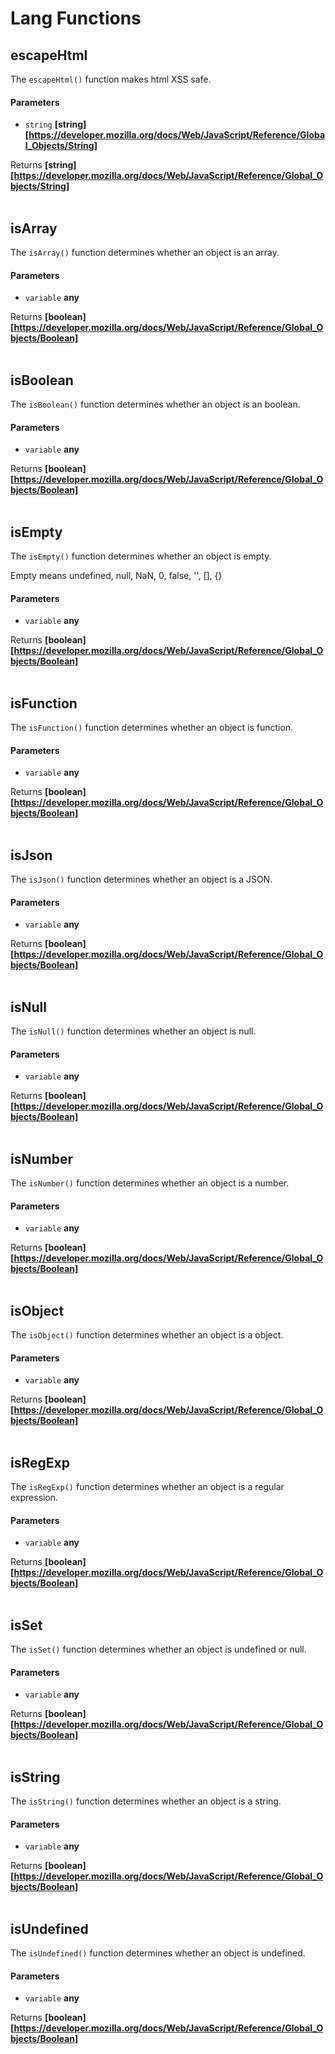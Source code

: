 # Lang Functions

## escapeHtml

The `escapeHtml()` function makes html XSS safe.

#### Parameters

*   `string` **[string][https://developer.mozilla.org/docs/Web/JavaScript/Reference/Global_Objects/String]** 

Returns **[string][https://developer.mozilla.org/docs/Web/JavaScript/Reference/Global_Objects/String]** 
<br>
<br>

## isArray

The `isArray()` function determines whether an object is an array.

#### Parameters

*   `variable` **any** 

Returns **[boolean][https://developer.mozilla.org/docs/Web/JavaScript/Reference/Global_Objects/Boolean]** 
<br>
<br>

## isBoolean

The `isBoolean()` function determines whether an object is an boolean.

#### Parameters

*   `variable` **any** 

Returns **[boolean][https://developer.mozilla.org/docs/Web/JavaScript/Reference/Global_Objects/Boolean]** 
<br>
<br>

## isEmpty

The `isEmpty()` function determines whether an object is empty.

Empty means undefined, null, NaN, 0, false, '', \[], {}

#### Parameters

*   `variable` **any** 

Returns **[boolean][https://developer.mozilla.org/docs/Web/JavaScript/Reference/Global_Objects/Boolean]** 
<br>
<br>

## isFunction

The `isFunction()` function determines whether an object is function.

#### Parameters

*   `variable` **any** 

Returns **[boolean][https://developer.mozilla.org/docs/Web/JavaScript/Reference/Global_Objects/Boolean]** 
<br>
<br>

## isJson

The `isJson()` function determines whether an object is a JSON.

#### Parameters

*   `variable` **any** 

Returns **[boolean][https://developer.mozilla.org/docs/Web/JavaScript/Reference/Global_Objects/Boolean]** 
<br>
<br>

## isNull

The `isNull()` function determines whether an object is null.

#### Parameters

*   `variable` **any** 

Returns **[boolean][https://developer.mozilla.org/docs/Web/JavaScript/Reference/Global_Objects/Boolean]** 
<br>
<br>

## isNumber

The `isNumber()` function determines whether an object is a number.

#### Parameters

*   `variable` **any** 

Returns **[boolean][https://developer.mozilla.org/docs/Web/JavaScript/Reference/Global_Objects/Boolean]** 
<br>
<br>

## isObject

The `isObject()` function determines whether an object is a object.

#### Parameters

*   `variable` **any** 

Returns **[boolean][https://developer.mozilla.org/docs/Web/JavaScript/Reference/Global_Objects/Boolean]** 
<br>
<br>

## isRegExp

The `isRegExp()` function determines whether an object is a regular expression.

#### Parameters

*   `variable` **any** 

Returns **[boolean][https://developer.mozilla.org/docs/Web/JavaScript/Reference/Global_Objects/Boolean]** 
<br>
<br>

## isSet

The `isSet()` function determines whether an object is undefined or null.

#### Parameters

*   `variable` **any** 

Returns **[boolean][https://developer.mozilla.org/docs/Web/JavaScript/Reference/Global_Objects/Boolean]** 
<br>
<br>

## isString

The `isString()` function determines whether an object is a string.

#### Parameters

*   `variable` **any** 

Returns **[boolean][https://developer.mozilla.org/docs/Web/JavaScript/Reference/Global_Objects/Boolean]** 
<br>
<br>

## isUndefined

The `isUndefined()` function determines whether an object is undefined.

#### Parameters

*   `variable` **any** 

Returns **[boolean][https://developer.mozilla.org/docs/Web/JavaScript/Reference/Global_Objects/Boolean]** 
